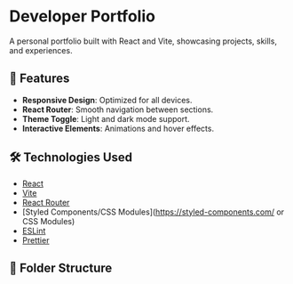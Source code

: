 # Developer Portfolio

A personal portfolio built with React and Vite, showcasing projects, skills, and experiences.

## 🚀 Features

- **Responsive Design**: Optimized for all devices.
- **React Router**: Smooth navigation between sections.
- **Theme Toggle**: Light and dark mode support.
- **Interactive Elements**: Animations and hover effects.

## 🛠️ Technologies Used

- [React](https://reactjs.org/)
- [Vite](https://vitejs.dev/)
- [React Router](https://reactrouter.com/)
- [Styled Components/CSS Modules](https://styled-components.com/ or CSS Modules)
- [ESLint](https://eslint.org/)
- [Prettier](https://prettier.io/)

## 📂 Folder Structure

